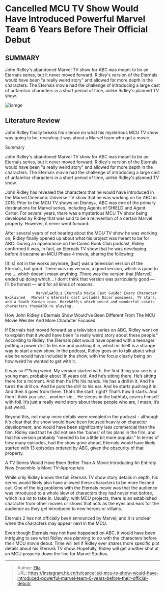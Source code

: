 # Cancelled MCU TV Show Would Have Introduced Powerful Marvel Team 6 Years Before Their Official Debut


## SUMMARY 



  John Ridley&#39;s abandoned Marvel TV show for ABC was meant to be an Eternals series, but it never moved forward.   Ridley&#39;s version of the Eternals would have been &#34;a really weird story&#34; and allowed for more depth in the characters.   The Eternals movie had the challenge of introducing a large cast of unfamiliar characters in a short period of time, unlike Ridley&#39;s planned TV show.  

![iamge]()

## Literature Review
John Ridley finally breaks his silence on what his mysterious MCU TV show was going to be, revealing it was about a Marvel team who got a movie.


Summary

  John Ridley&#39;s abandoned Marvel TV show for ABC was meant to be an Eternals series, but it never moved forward.   Ridley&#39;s version of the Eternals would have been &#34;a really weird story&#34; and allowed for more depth in the characters.   The Eternals movie had the challenge of introducing a large cast of unfamiliar characters in a short period of time, unlike Ridley&#39;s planned TV show.  





John Ridley has revealed the characters that he would have introduced in the Marvel Cinematic Universe TV show that he was working on for ABC in 2015. Prior to the MCU TV shows on Disney&#43;, ABC was one of the primary destinations for Marvel series, including Agents of SHIELD and Agent Carter. For several years, there was a mysterious MCU TV show being developed by Ridley that was said to be a reinvention of a certain Marvel property. However, it never went forward.




After several years of not hearing about the MCU TV show he was working on, Ridley finally opened up about what his project was meant to be for ABC. During an appearance on the Comic Book Club podcast, Ridley confirmed it was, in fact, an Eternals TV show that he was developing before it became an MCU Phase 4 movie, sharing the following:


[It is] not in the works anymore, [but] was a television version of the Eternals, but good. There was my version, a good version, which is good to me…. which doesn’t mean anything. There was the version that [Marvel] ended up doing which… I don’t think that version was particularly good — I’ll be honest — and for all kinds of reasons.


                  Marvel&#39;s Eternals Movie Cast Guide: Every Character Explained   Marvel’s Eternals cast includes Oscar nominees, TV stars, and a South Korean icon. Here&#39;s which weird and wonderful cosmic characters they&#39;re playing.    


 How John Ridley&#39;s Eternals Show Would&#39;ve Been Different From The MCU Movie 
Weirder And More Character Focused 
         




If Eternals had moved forward as a television series on ABC, Ridley went on to explain that it would have been &#34;a really weird story about these people.&#34; According to Ridley, the Eternals pilot would have opened with a teenager putting a power drill to his ear and pushing it in, which in itself is a strange way to start a new show. In the podcast, Ridley goes on to talk about what else he would have included in the show, with the focus clearly being on how weird he wanted to get with it. 



It was so f**king weird. My version started with, the first thing you see is a young man, probably about 18 years old. And he’s sitting there. He’s sitting there for a moment. And then he lifts his hands. He has a drill in it. And he turns the drill on. And he puts the drill to his ear. And he starts pushing it in. And then it goes from there. That’s the start, right? That’s how it starts. And then I think you see… another kid… He sleeps in the bathtub, covers himself with foil. It’s just a really weird story about these people who are, I mean, it’s just weird.






Beyond this, not many more details were revealed in the podcast - although it&#39;s clear that the show would have been focused heavily on character development, and would have been significantly less commercial than the film. Ridley said that he did not see the &#39;bones&#39; of his plans in the film, and that his version probably &#34;needed to be a little bit more popular.&#34; In terms of how many episodes, had the show gone ahead, Eternals would have likely started with 13 episodes ordered by ABC, given the obscurity of that property.



 A TV Series Would Have Been Better Than A Movie 
Introducing An Entirely New Ensemble Is More TV-Appropriate
          

While only Ridley knows the full Eternals TV show story details in depth, his series would likely also have allowed these characters to be more fleshed out. One of the big problems with the Eternals movie was that the audience was introduced to a whole slew of characters they had never met before, which is a lot to take in. Usually, with MCU projects, there is an established character from other movies or shows that acts as the eyes and ears for the audience as they get introduced to new heroes or villains.






Eternals 2 has not officially been announced by Marvel, and it is unclear when the characters may appear next in the MCU.




Even though Eternals may not have happened on ABC, it would have been intriguing to see what Ridley was planning to do with the characters before their MCU movie debut. Time will tell if Ridley ever shares more specific plot details about his Eternals TV show. Hopefully, Ridley will get another shot at an MCU property down the line for Marvel Studios.



---

> Author: [Ella](https://instagram.hk.cn/)  
> URL: https://instagram.hk.cn/tv/cancelled-mcu-tv-show-would-have-introduced-powerful-marvel-team-6-years-before-their-official-debut/  

